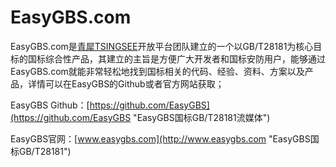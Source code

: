 # EasyGBS.com

EasyGBS.com是[青犀TSINGSEE](http://www.tsingsee.com/ "青犀TSINGSEE")开放平台团队建立的一个以GB/T28181为核心目标的国标综合性产品，其建立的主旨是方便广大开发者和国标安防用户，能够通过EasyGBS.com就能非常轻松地找到国标相关的代码、经验、资料、方案以及产品，详情可以在EasyGBS的Github或者官方网站获取；

EasyGBS Github：[https://github.com/EasyGBS](https://github.com/EasyGBS "EasyGBS国标GB/T28181流媒体")

EasyGBS官网：[www.easygbs.com](http://www.easygbs.com "EasyGBS国标GB/T28181")